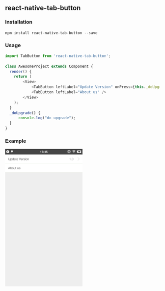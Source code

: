 ## react-native-tab-button

### Installation
```
npm install react-native-tab-button --save
```

### Usage
``` js
import TabButton from 'react-native-tab-button';

class AwesomeProject extends Component {
  render() {
    return (
        <View>
            <TabButton leftLabel="Update Version" onPress={this._doUpgrade} rightLabel="1.0" />
            <TabButton leftLabel="About us" />
        </View>
    );
  }
  _doUpgrade() {
      console.log("do upgrade");
  }
}
```

### Example
<!--![tab button](./example.png)-->
<img src="./example.png" width="50%" height="50%">
